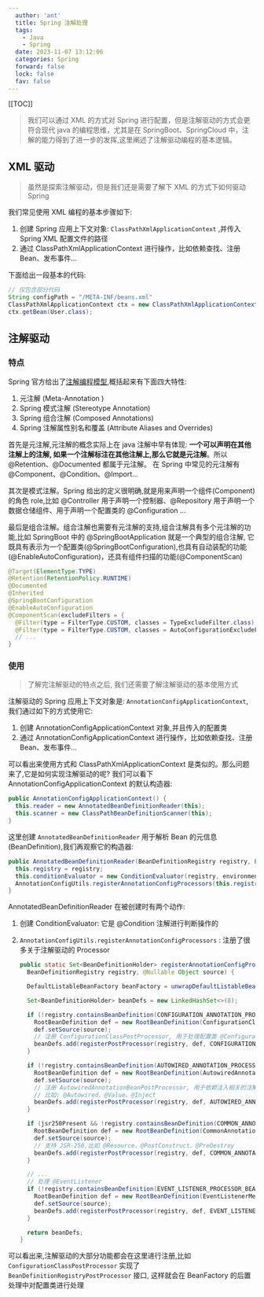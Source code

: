 ```yaml
---
  author: 'ant'
  title: Spring 注解处理
  tags:
    - Java
    - Spring
  date: 2023-11-07 13:12:06
  categories: Spring
  forward: false
  lock: false
  fav: false
---
```


[[TOC]]

> 我们可以通过 XML 的方式对 Spring 进行配置，但是注解驱动的方式会更符合现代 java 的编程思维，尤其是在 SpringBoot、SpringCloud 中，注解的能力得到了进一步的发挥,这里阐述了注解驱动编程的基本逻辑。

## XML 驱动

> 虽然是探索注解驱动，但是我们还是需要了解下 XML 的方式下如何驱动 Spring

我们常见使用 XML 编程的基本步骤如下:

1. 创建 Spring 应用上下文对象: `ClassPathXmlApplicationContext` ,并传入 Spring XML 配置文件的路径
2. 通过 ClassPathXmlApplicationContext 进行操作，比如依赖查找、注册Bean、发布事件...

下面给出一段基本的代码:

```java
// 仅包含部分代码
String configPath = "/META-INF/beans.xml"
ClassPathXmlApplicationContext ctx = new ClassPathXmlApplicationContext(configPath);
ctx.getBean(User.class);
```

## 注解驱动

### 特点

Spring 官方给出了[注解编程模型](https://github.com/spring-projects/spring-framework/wiki/Spring-Annotation-Programming-Model),概括起来有下面四大特性:

1. 元注解 (Meta-Annotation )
2. Spring 模式注解 (Stereotype Annotation)
3. Spring 组合注解 (Composed Annotations)
4. Spring 注解属性别名和覆盖 (Attribute Aliases and Overrides)

首先是元注解,元注解的概念实际上在 java 注解中早有体现: **一个可以声明在其他注解上的注解, 如果一个注解标注在其他注解上,那么它就是元注解**。所以 @Retention、@Documented 都属于元注解。 在 Spring 中常见的元注解有 @Component、@Condition、@Import...

其次是模式注解。Spring 给出的定义很明确,就是用来声明一个组件(Component)的角色 role,比如 @Controller 用于声明一个控制器、@Repository 用于声明一个数据仓储组件、用于声明一个配置类的 @Configuration ...

最后是组合注解。组合注解也需要有元注解的支持,组合注解具有多个元注解的功能,比如 SpringBoot 中的 @SpringBootApplication 就是一个典型的组合注解, 它既具有表示为一个配置类(@SpringBootConfiguration),也具有自动装配的功能(@EnableAutoConfiguration)，还具有组件扫描的功能(@ComponentScan)

  ```java
  @Target(ElementType.TYPE)
  @Retention(RetentionPolicy.RUNTIME)
  @Documented
  @Inherited
  @SpringBootConfiguration
  @EnableAutoConfiguration
  @ComponentScan(excludeFilters = {
    @Filter(type = FilterType.CUSTOM, classes = TypeExcludeFilter.class),
    @Filter(type = FilterType.CUSTOM, classes = AutoConfigurationExcludeFilter.class) }) {
    // ...
  }
  ```

### 使用

> 了解完注解驱动的特点之后, 我们还需要了解注解驱动的基本使用方式

注解驱动的 Spring 应用上下文对象是: `AnnotationConfigApplicationContext`, 我们通过如下的方式使用它:

1. 创建 AnnotationConfigApplicationContext 对象,并且传入的配置类
2. 通过 AnnotationConfigApplicationContext 进行操作，比如依赖查找、注册Bean、发布事件...

可以看出来使用方式和 ClassPathXmlApplicationContext 是类似的。那么问题来了,它是如何实现注解驱动的呢? 我们可以看下 AnnotationConfigApplicationContext 的默认构造器:

  ```java
  public AnnotationConfigApplicationContext() {
    this.reader = new AnnotatedBeanDefinitionReader(this);
    this.scanner = new ClassPathBeanDefinitionScanner(this);
  }
  ```

这里创建 `AnnotatedBeanDefinitionReader` 用于解析 Bean 的元信息(BeanDefinition),我们再观察它的构造器:

  ```java {lines: "3-4"}
  public AnnotatedBeanDefinitionReader(BeanDefinitionRegistry registry, Environment environment) {
    this.registry = registry;
    this.conditionEvaluator = new ConditionEvaluator(registry, environment, null);
    AnnotationConfigUtils.registerAnnotationConfigProcessors(this.registry);
  }
  ```

AnnotatedBeanDefinitionReader 在被创建时有两个动作:

1. 创建 ConditionEvaluator: 它是 @Condition 注解进行判断操作的
2. `AnnotationConfigUtils.registerAnnotationConfigProcessors` : 注册了很多关于注解驱动的 Processor

    ```java
    public static Set<BeanDefinitionHolder> registerAnnotationConfigProcessors(
      BeanDefinitionRegistry registry, @Nullable Object source) {

      DefaultListableBeanFactory beanFactory = unwrapDefaultListableBeanFactory(registry);

      Set<BeanDefinitionHolder> beanDefs = new LinkedHashSet<>(8);

      if (!registry.containsBeanDefinition(CONFIGURATION_ANNOTATION_PROCESSOR_BEAN_NAME)) {
        RootBeanDefinition def = new RootBeanDefinition(ConfigurationClassPostProcessor.class);
        def.setSource(source);
        // 注册 ConfigurationClassPostProcessor, 用于处理配置类 @Configuration
        beanDefs.add(registerPostProcessor(registry, def, CONFIGURATION_ANNOTATION_PROCESSOR_BEAN_NAME));
      }

      if (!registry.containsBeanDefinition(AUTOWIRED_ANNOTATION_PROCESSOR_BEAN_NAME)) {
        RootBeanDefinition def = new RootBeanDefinition(AutowiredAnnotationBeanPostProcessor.class);
        def.setSource(source);
        // 注册 AutowiredAnnotationBeanPostProcessor, 用于依赖注入相关的注解
        // 比如: @Autowired、@Value、@Inject
        beanDefs.add(registerPostProcessor(registry, def, AUTOWIRED_ANNOTATION_PROCESSOR_BEAN_NAME));
      }

      if (jsr250Present && !registry.containsBeanDefinition(COMMON_ANNOTATION_PROCESSOR_BEAN_NAME)) {
        RootBeanDefinition def = new RootBeanDefinition(CommonAnnotationBeanPostProcessor.class);
        def.setSource(source);
        // 支持 JSR-250,比如 @Resource、@PostConstruct、@PreDestroy
        beanDefs.add(registerPostProcessor(registry, def, COMMON_ANNOTATION_PROCESSOR_BEAN_NAME));
      }

      // ...
      // 处理 @EventListener
      if (!registry.containsBeanDefinition(EVENT_LISTENER_PROCESSOR_BEAN_NAME)) {
        RootBeanDefinition def = new RootBeanDefinition(EventListenerMethodProcessor.class);
        def.setSource(source);
        beanDefs.add(registerPostProcessor(registry, def, EVENT_LISTENER_PROCESSOR_BEAN_NAME));
      }

      return beanDefs;
    }
    ```

可以看出来,注解驱动的大部分功能都会在这里进行注册,比如 `ConfigurationClassPostProcessor` 实现了 `BeanDefinitionRegistryPostProcessor` 接口, 这样就会在 BeanFactory 的后置处理中对配置类进行处理
